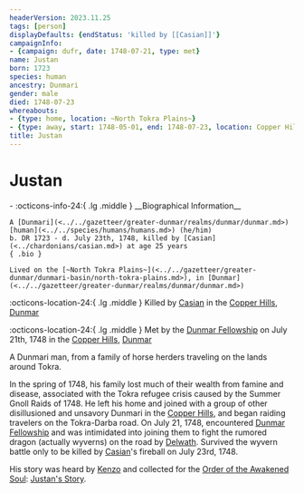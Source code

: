 ```yaml
---
headerVersion: 2023.11.25
tags: [person]
displayDefaults: {endStatus: 'killed by [[Casian]]'}
campaignInfo:
- {campaign: dufr, date: 1748-07-21, type: met}
name: Justan
born: 1723
species: human
ancestry: Dunmari
gender: male
died: 1748-07-23
whereabouts:
- {type: home, location: ~North Tokra Plains~}
- {type: away, start: 1748-05-01, end: 1748-07-23, location: Copper Hills}
title: Justan
---
```

# Justan
<div class="grid cards ext-narrow-margin ext-one-column" markdown>
- :octicons-info-24:{ .lg .middle } __Biographical Information__

    A [Dunmari](<../../gazetteer/greater-dunmar/realms/dunmar/dunmar.md>) [human](<../../species/humans/humans.md>) (he/him)  
    b. DR 1723 - d. July 23th, 1748, killed by [Casian](<../chardonians/casian.md>) at age 25 years  
    { .bio }

    Lived on the [~North Tokra Plains~](<../../gazetteer/greater-dunmar/dunmari-basin/north-tokra-plains.md>), in [Dunmar](<../../gazetteer/greater-dunmar/realms/dunmar/dunmar.md>)
</div>

:octicons-location-24:{ .lg .middle } Killed by [Casian](<../chardonians/casian.md>) in the [Copper Hills](<../../gazetteer/greater-dunmar/darba-highlands/copper-hills.md>), [Dunmar](<../../gazetteer/greater-dunmar/realms/dunmar/dunmar.md>)



:octicons-location-24:{ .lg .middle } Met by the [Dunmar Fellowship](<../pcs/dunmar-fellowship/dunmar-fellowship.md>) on July 21th, 1748 in the [Copper Hills](<../../gazetteer/greater-dunmar/darba-highlands/copper-hills.md>), [Dunmar](<../../gazetteer/greater-dunmar/realms/dunmar/dunmar.md>)  


A Dunmari man, from a family of horse herders traveling on the lands around Tokra. 


In the spring of 1748, his family lost much of their wealth from famine and disease, associated with the Tokra refugee crisis caused by the Summer Gnoll Raids of 1748. He left his home and joined with a group of other disillusioned and unsavory Dunmari in the [Copper Hills](<../../gazetteer/greater-dunmar/darba-highlands/copper-hills.md>), and began raiding travelers on the Tokra-Darba road. On July 21, 1748, encountered [Dunmar Fellowship](<../pcs/dunmar-fellowship/dunmar-fellowship.md>) and was intimidated into joining them to fight the rumored dragon (actually wyverns) on the road by [Delwath](<../pcs/dunmar-fellowship/delwath.md>). Survived the wyvern battle only to be killed by [Casian](<../chardonians/casian.md>)'s fireball on July 23rd, 1748. 

His story was heard by [Kenzo](<../pcs/dunmar-fellowship/kenzo.md>) and collected for the [Order of the Awakened Soul](<../../groups/dunmari-mystery-cults/order-of-the-awakened-soul.md>): [Justan's Story](<../../campaigns/dunmari-frontier/collected-stories/justan-s-story.md>).

